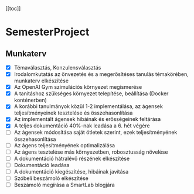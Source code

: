 [[toc]]
# SemesterProject

## Munkaterv
- [x] Témaválasztás, Konzulensválasztás
- [x] Irodalomkutatás az önvezetés és a megerősítéses tanulás témakörében, munkaterv elkészítése
- [x] Az OpenAI Gym szimulációs környezet megismerése
- [x] A tanításhoz szükséges környezet telepítése, beállítása (Docker konténerben)
- [x] A korábbi tanulmányok közül 1-2 implementálása, az ágensek teljesítményeinek tesztelése és összehasonlítása
- [x] Az implementált ágensek hibáinak és erősségeinek feltárása
- [x] A teljes dokumentáció 40%-nak leadása a 6. hét végére
- [ ] Az ágensek módosítása saját ötletek szerint, ezek teljesítményének összehasonlítása
- [ ] Az ágens teljesítményének optimalizálása
- [ ] Az ágens tesztelése más környezetben, robosztusság növelése
- [ ] A dokumentáció hátralévő részének elkészítése
- [ ] Dokumentáció leadása
- [ ] A dokumentáció kiegészítése, hibáinak javítása
- [ ] Szóbeli beszámoló elkészítése
- [ ] Beszámoló megírása a SmartLab blogjára
